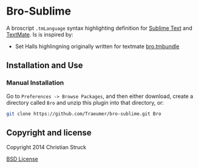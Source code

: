 # Bro-Sublime

A broscript `.tmLanguage` syntax highlighting definition for [Sublime Text](http://www.sublimetext.com) and [TextMate](http://www.macromates.com). Is is inspired by:

- Set Halls highlingning originally written for textmate [bro.tmbundle](https://github.com/sethhall/bro.tmbundle)

## Installation and Use

### Manual Installation

Go to `Preferences -> Browse Packages`, and then either download, create a directory called `Bro` and unzip this plugin into that directory, or:

``` bash
git clone https://github.com/Traeumer/bro-sublime.git Bro
```

## Copyright and license
Copyright 2014 Christian Struck

[BSD License](LICENSE)

